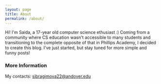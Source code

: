 ```yaml
---
layout: page
title: About
permalink: /about/
---
```


Hi! I'm Saida, a 17-year old computer science ethusiast :) Coming from a community where CS education wasn't accessible to many students and transitioning to the complete opposite of that in Phillips Academy, I decided to create this blog. I've just started, but stay tuned for more simple and funny posts! 

### More Information

My contacts: 
sibragimova22@andover.edu
